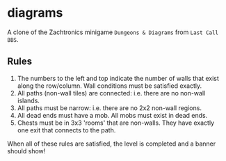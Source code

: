 # diagrams

A clone of the Zachtronics minigame `Dungeons & Diagrams` from `Last Call BBS`.

## Rules

1. The numbers to the left and top indicate the number of walls that exist along the row/column. Wall conditions must be satisfied exactly.
2. All paths (non-wall tiles) are connected: i.e. there are no non-wall islands.
3. All paths must be narrow: i.e. there are no 2x2 non-wall regions.
4. All dead ends must have a mob. All mobs must exist in dead ends.
5. Chests must be in 3x3 'rooms' that are non-walls. They have exactly one exit that connects to the path.

When all of these rules are satisfied, the level is completed and a banner should show!

